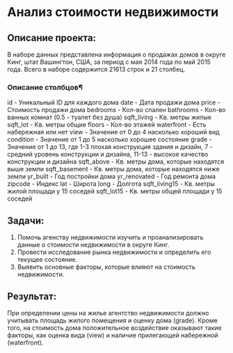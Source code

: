 # Анализ стоимости недвижимости

## Описание проекта:

В наборе данных представлена информация о продажах домов в округе Кинг, штат Вашингтон, США, за период с мая 2014 года по май 2015 года. Всего в наборе содержится 21613 строк и 21 столбец.

### Описание столбцов¶

id - Уникальный ID для каждого дома
date - Дата продажи дома
price - Стоимость продажи дома
bedrooms - Кол-во спален
bathrooms - Кол-во ванных комнат (0.5 - туалет без душа)
sqft_living - Кв. метры жилые
sqft_lot - Кв. метры общие
floors - Кол-во этажей
waterfront - Есть набережная или нет
view - Значение от 0 до 4 насколько хороший вид
condition - Значение от 1 до 5 насколько хорошее состояние
grade - Значение от 1 до 13, где 1-3 плохая конструкция здания и дизайн, 7 - средний уровень конструкции и дизайна, 11-13 - высокое качество конструкции и дизайна
sqft_above - Кв. метры дома, которые находятся выше земли
sqft_basement - Кв. метры дома, которые находятся ниже земли
yr_built - Год постройки дома
yr_renovated - Год ремонта дома
zipcode - Индекс
lat - Широта
long - Долгота
sqft_living15 - Кв. метры жилой площади у 15 соседей
sqft_lot15 - Кв. метры общей площади у 15 соседей

## Задачи:

1. Помочь агенству недвижимости изучить и проанализировать данные о стоимости недвижимости в округе Кинг.
2. Провести исследование рынка недвижимости и определить его текущее состояние.
3. Выявить основные факторы, которые влияют на стоимость недвижимости.

## Результат:

При определении цены на жилье агентство недвижимости должно учитывать площадь жилого помещения и оценку дома (grade). 
Кроме того, на стоимость дома положительное воздействие оказывают такие факторы, как оценка вида (view) и наличие прилегающей набережной (waterfront).
